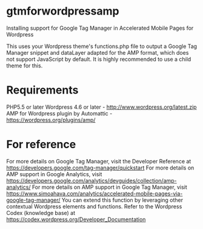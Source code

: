 # gtmforwordpressamp
Installing support for Google Tag Manager in Accelerated Mobile Pages for Wordpress

This uses your Wordpress theme's functions.php file to output a Google Tag Manager snippet and dataLayer adapted for the AMP format, which does not support JavaScript by default.
It is highly recommended to use a child theme for this.	

# Requirements
PHP5.5 or later
Wordpress 4.6 or later - http://www.wordpress.org/latest.zip
AMP for Wordpress plugin by Automattic - https://wordpress.org/plugins/amp/

# For reference
For more details on Google Tag Manager, visit the Developer Reference at https://developers.google.com/tag-manager/quickstart
For more details on AMP support in Google Analytics, visit https://developers.google.com/analytics/devguides/collection/amp-analytics/
For more details on AMP support in Google Tag Manager, visit https://www.simoahava.com/analytics/accelerated-mobile-pages-via-google-tag-manager/
You can extend this function by leveraging other contextual Wordpress elements and functions.
Refer to the Wordpress Codex (knowledge base) at
https://codex.wordpress.org/Developer_Documentation
